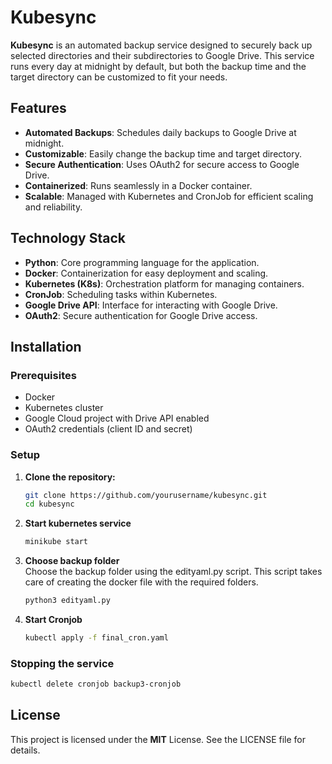 # Kubesync

**Kubesync** is an automated backup service designed to securely back up selected directories and their subdirectories to Google Drive. This service runs every day at midnight by default, but both the backup time and the target directory can be customized to fit your needs.

## Features

- **Automated Backups**: Schedules daily backups to Google Drive at midnight.
- **Customizable**: Easily change the backup time and target directory.
- **Secure Authentication**: Uses OAuth2 for secure access to Google Drive.
- **Containerized**: Runs seamlessly in a Docker container.
- **Scalable**: Managed with Kubernetes and CronJob for efficient scaling and reliability.

## Technology Stack

- **Python**: Core programming language for the application.
- **Docker**: Containerization for easy deployment and scaling.
- **Kubernetes (K8s)**: Orchestration platform for managing containers.
- **CronJob**: Scheduling tasks within Kubernetes.
- **Google Drive API**: Interface for interacting with Google Drive.
- **OAuth2**: Secure authentication for Google Drive access.

## Installation

### Prerequisites

- Docker
- Kubernetes cluster
- Google Cloud project with Drive API enabled
- OAuth2 credentials (client ID and secret)

### Setup

1. **Clone the repository:**

   ```sh
   git clone https://github.com/yourusername/kubesync.git
   cd kubesync
   ```
2. **Start kubernetes service**
    ```sh
    minikube start
    ```
3. **Choose backup folder**
    </br>Choose the backup folder using the edityaml.py script. This script takes care of creating the docker file with the required folders.
    ```sh 
    python3 edityaml.py
    ```
4. **Start Cronjob**
     ```sh
    kubectl apply -f final_cron.yaml
    ```

### Stopping the service
```sh
kubectl delete cronjob backup3-cronjob
```



## License
This project is licensed under the **MIT** License. See the LICENSE file for details.